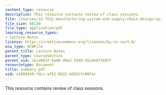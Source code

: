 ```yaml
---
content_type: resource
description: This resource contains review of class sessions.
file: /courses/15-763j-manufacturing-system-and-supply-chain-design-spring-2005/e1800430fdccaf618b22bd551fc00fac_summary.pdf
file_size: 66130
file_type: application/pdf
learning_resource_types:
- Lecture Notes
license: https://creativecommons.org/licenses/by-nc-sa/4.0/
ocw_type: OCWFile
parent_title: Lecture Notes
parent_type: CourseSection
parent_uid: 16cd8037-8a80-d9e3-5548-d52ab9f2607f
resourcetype: Document
title: summary.pdf
uid: e1800430-fdcc-af61-8b22-bd551fc00fac
---
```

This resource contains review of class sessions.